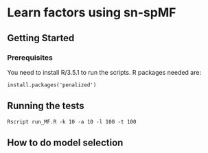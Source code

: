 
# Learn factors using sn-spMF

## Getting Started
### Prerequisites
You need to install R/3.5.1 to run the scripts. R packages needed are:
```
install.packages('penalized')
```

## Running the tests
```
Rscript run_MF.R -k 10 -a 10 -l 100 -t 100
```

## How to do model selection
